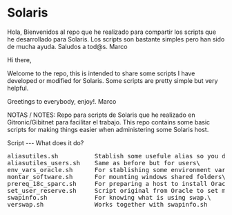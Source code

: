 # Solaris

Hola,
Bienvenidos al repo que he realizado para compartir los scripts que he desarrollado para Solaris.
Los scripts son bastante simples pero han sido de mucha ayuda.
Saludos a tod@s.
Marco

Hi there,

Welcome to the repo, this is intended to share some scripts I have developed or modified for Solaris.
Some scripts are pretty simple but very helpful.

Greetings to everybody, enjoy!.
Marco


NOTAS / NOTES:
Repo para scripts de Solaris que he realizado en Gitronic/Gibitnet para facilitar el trabajo.
This repo contains some basic scripts for making things easier when administering some Solaris host.

Script --- What does it do?

<pre>
aliasutiles.sh          Stablish some usefule alias so you don't have to type a lot\
aliasutiles_users.sh    Same as before but for users\
env_vars_oracle.sh      For stablishing some environment variables when installing Oracle Database\
montar_software.sh      For mounting windows shared folders\
prereq_18c_sparc.sh     For preparing a host to install Oracle DB version 18c\
set_user_reserve.sh     Script original from Oracle to set memory in Solaris hosts.\
swapinfo.sh             For knowing what is using swap.\
verswap.sh              Works together with swapinfo.sh
</pre>
